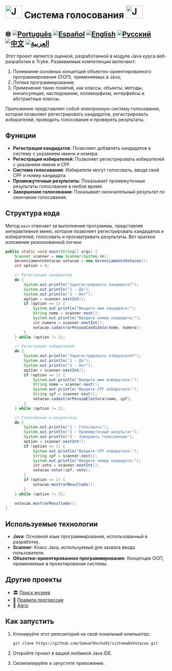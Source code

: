 # <img src="https://blog.geekhunter.com.br/wp-content/uploads/2020/07/pngwing.com_.png" alt="Java Projects Logo" width="52" height="40" /> Система голосования <img src="https://blog.geekhunter.com.br/wp-content/uploads/2020/07/pngwing.com_.png" alt="Java Projects Logo" width="52" height="40" />

## 🌐 [![Português](https://img.shields.io/badge/Português-green)](https://github.com/SamuelRocha91//sistemaDeVotacao/blob/main/README.md) [![Español](https://img.shields.io/badge/Español-yellow)](https://github.com/SamuelRocha91//sistemaDeVotacao/blob/main/README_es.md) [![English](https://img.shields.io/badge/English-blue)](https://github.com/SamuelRocha91//sistemaDeVotacao/blob/main/README_en.md) [![Русский](https://img.shields.io/badge/Русский-lightgrey)](https://github.com/SamuelRocha91//sistemaDeVotacao/blob/main/README_ru.md) [![中文](https://img.shields.io/badge/中文-red)](https://github.com/SamuelRocha91//sistemaDeVotacao/Agrix/blob/main/README_ch.md) [![العربية](https://img.shields.io/badge/العربية-orange)](https://github.com/SamuelRocha91//sistemaDeVotacao/blob/main/README_ar.md)

<p>Этот проект является оценкой, разработанной в модуле Java курса веб-разработки в Trybe. Развиваемые компетенции включают:</p>
<ol>
  <li>Понимание основных концепций объектно-ориентированного программирования (ООП), применяемых в Java;</li>
  <li>Логика программирования;</li>
  <li>Применение таких понятий, как классы, объекты, методы, инкапсуляция, наследование, полиморфизм, интерфейсы и абстрактные классы.</li>
</ol>
<p>Приложение представляет собой электронную систему голосования, которая позволяет регистрировать кандидатов, регистрировать избирателей, проводить голосование и проверять результаты.</p>

## Функции

- **Регистрация кандидатов**: Позволяет добавлять кандидатов в систему с указанием имени и номера.
- **Регистрация избирателей**: Позволяет регистрировать избирателей с указанием имени и CPF.
- **Система голосования**: Избиратели могут голосовать, вводя свой CPF и номер кандидата.
- **Промежуточные результаты**: Показывает промежуточные результаты голосования в любое время.
- **Завершение голосования**: Показывает окончательный результат по окончании голосования.

## Структура кода

Метод `main` отвечает за выполнение программы, представляя интерактивное меню, которое позволяет регистрировать кандидатов и избирателей, голосовать и просматривать результаты. Вот краткое изложение реализованной логики:

```java
public static void main(String[] args) {
    Scanner scanner = new Scanner(System.in);
    GerenciamentoVotacao votacao = new GerenciamentoVotacao();
    int option = 0;

    // Регистрация кандидатов
    do {
        System.out.println("Зарегистрировать кандидата?");
        System.out.println("1 - Да");
        System.out.println("2 - Нет");
        option = scanner.nextInt();
        if (option == 1) {
            System.out.println("Введите имя кандидата:");
            String nome = scanner.next();
            System.out.println("Введите номер кандидата:");
            int numero = scanner.nextInt();
            votacao.cadastrarPessoaCandidata(nome, numero);
        }
    } while (option != 2);

    // Регистрация избирателей
    do {
        System.out.println("Зарегистрировать избирателя?");
        System.out.println("1 - Да");
        System.out.println("2 - Нет");
        option = scanner.nextInt();
        if (option == 1) {
            System.out.println("Введите имя избирателя:");
            String nome = scanner.next();
            System.out.println("Введите CPF избирателя:");
            String cpf = scanner.next();
            votacao.cadastrarPessoaEleitora(nome, cpf);
        }
    } while (option != 2);

    // Голосование и результаты
    do {
        System.out.println("1 - Голосовать");
        System.out.println("2 - Промежуточный результат");
        System.out.println("3 - Завершить голосование");
        option = scanner.nextInt();
        if (option == 1) {
            System.out.println("Введите CPF избирателя:");
            String cpf = scanner.next();
            System.out.println("Введите номер кандидата:");
            int voto = scanner.nextInt();
            votacao.votar(cpf, voto);
        }
        if (option == 2) {
            votacao.mostrarResultado();
        }
    } while (option != 3);

    votacao.mostrarResultado();
}
```

## Используемые технологии

- **Java**: Основной язык программирования, использованный в разработке.
- **Scanner**: Класс Java, используемый для захвата ввода пользователя.
- **Объектно-ориентированное программирование**: Концепции ООП, применяемые в проектировании системы.

## Другие проекты

- 🏛️ [Поиск музеев](https://github.com/SamuelRocha91/localizadorDeMuseus/blob/main/README_ru.md)
- 📃 [Правила прогрессии](https://github.com/SamuelRocha91/project_rule_of_progression/blob/main/README_ru.md)
- 🌱 [Agrix](https://github.com/SamuelRocha91/Agrix/blob/main/README_ru.md)

## Как запустить

1. Клонируйте этот репозиторий на свой локальный компьютер:
   ```sh
   git clone https://github.com/SamuelRocha91/sistemaDeVotacao.git
   ```

2. Откройте проект в вашей любимой Java IDE.

3. Скомпилируйте и запустите приложение.
